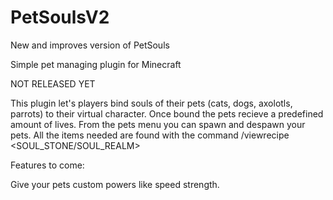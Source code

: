 # PetSoulsV2
New and improves version of PetSouls

Simple pet managing plugin for Minecraft

NOT RELEASED YET

This plugin let's players bind souls of their pets (cats, dogs, axolotls, parrots) to their virtual character. Once bound the pets recieve a predefined amount of lives. From the pets menu you can spawn and despawn your pets. All the items needed are found with the command /viewrecipe <SOUL_STONE/SOUL_REALM>

Features to come:

Give your pets custom powers like speed strength.
